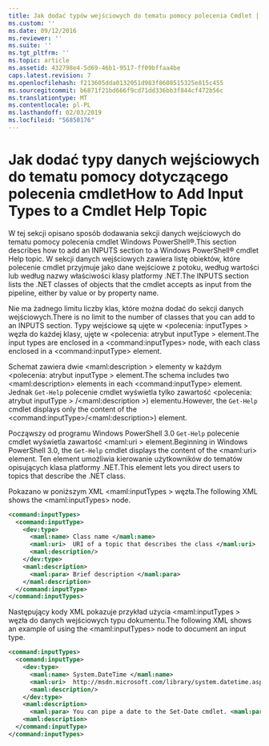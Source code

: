 ```yaml
---
title: Jak dodać typów wejściowych do tematu pomocy polecenia Cmdlet | Dokumentacja firmy Microsoft
ms.custom: ''
ms.date: 09/12/2016
ms.reviewer: ''
ms.suite: ''
ms.tgt_pltfrm: ''
ms.topic: article
ms.assetid: 432798e4-5d69-46b1-9517-ff09bffaa4be
caps.latest.revision: 7
ms.openlocfilehash: f213605dda0132051d983f8608515325e815c455
ms.sourcegitcommit: b6871f21bd666f9cd71dd336bb3f844cf472b56c
ms.translationtype: MT
ms.contentlocale: pl-PL
ms.lasthandoff: 02/03/2019
ms.locfileid: "56850176"
---
```

# <a name="how-to-add-input-types-to-a-cmdlet-help-topic"></a><span data-ttu-id="8edd5-102">Jak dodać typy danych wejściowych do tematu pomocy dotyczącego polecenia cmdlet</span><span class="sxs-lookup"><span data-stu-id="8edd5-102">How to Add Input Types to a Cmdlet Help Topic</span></span>

<span data-ttu-id="8edd5-103">W tej sekcji opisano sposób dodawania sekcji danych wejściowych do tematu pomocy polecenia cmdlet Windows PowerShell®.</span><span class="sxs-lookup"><span data-stu-id="8edd5-103">This section describes how to add an INPUTS section to a Windows PowerShell® cmdlet Help topic.</span></span> <span data-ttu-id="8edd5-104">W sekcji danych wejściowych zawiera listę obiektów, które polecenie cmdlet przyjmuje jako dane wejściowe z potoku, według wartości lub według nazwy właściwości klasy platformy .NET.</span><span class="sxs-lookup"><span data-stu-id="8edd5-104">The INPUTS section lists the .NET classes of objects that the cmdlet accepts as input from the pipeline, either by value or by property name.</span></span>

<span data-ttu-id="8edd5-105">Nie ma żadnego limitu liczby klas, które można dodać do sekcji danych wejściowych.</span><span class="sxs-lookup"><span data-stu-id="8edd5-105">There is no limit to the number of classes that you can add to an INPUTS section.</span></span> <span data-ttu-id="8edd5-106">Typy wejściowe są ujęte w \<polecenia: inputTypes > węzła do każdej klasy, ujęte w \<polecenia: atrybut inputType > element.</span><span class="sxs-lookup"><span data-stu-id="8edd5-106">The input types are enclosed in a \<command:inputTypes> node, with each class enclosed in a  \<command:inputType> element.</span></span>

<span data-ttu-id="8edd5-107">Schemat zawiera dwie \<maml:description > elementy w każdym \<polecenia: atrybut inputType > element.</span><span class="sxs-lookup"><span data-stu-id="8edd5-107">The schema includes two \<maml:description> elements in each \<command:inputType> element.</span></span> <span data-ttu-id="8edd5-108">Jednak `Get-Help` polecenie cmdlet wyświetla tylko zawartość \<polecenia: atrybut inputType > /\<maml:description >) elementu.</span><span class="sxs-lookup"><span data-stu-id="8edd5-108">However, the `Get-Help` cmdlet displays only the content of the \<command:inputType>/\<maml:description>) element.</span></span>

<span data-ttu-id="8edd5-109">Począwszy od programu Windows PowerShell 3.0 `Get-Help` polecenie cmdlet wyświetla zawartość \<maml:uri > element.</span><span class="sxs-lookup"><span data-stu-id="8edd5-109">Beginning in Windows PowerShell 3.0, the `Get-Help` cmdlet displays the content of the \<maml:uri> element.</span></span> <span data-ttu-id="8edd5-110">Ten element umożliwia kierowanie użytkowników do tematów opisujących klasa platformy .NET.</span><span class="sxs-lookup"><span data-stu-id="8edd5-110">This element lets you direct users to topics that describe the .NET class.</span></span>

<span data-ttu-id="8edd5-111">Pokazano w poniższym XML \<maml:inputTypes > węzła.</span><span class="sxs-lookup"><span data-stu-id="8edd5-111">The following XML shows the \<maml:inputTypes> node.</span></span>

```xml
<command:inputTypes>
  <command:inputType>
    <dev:type>
      <maml:name> Class name </maml:name>
      <maml:uri>  URI of a topic that describes the class </maml:uri>
      <maml:description/>
    </dev:type>
    <maml:description>
      <maml:para> Brief description </maml:para>
    </maml:description>
  </command:inputType>
</command:inputTypes>
```

<span data-ttu-id="8edd5-112">Następujący kody XML pokazuje przykład użycia \<maml:inputTypes > węzła do danych wejściowych typu dokumentu.</span><span class="sxs-lookup"><span data-stu-id="8edd5-112">The following XML shows an example of using the \<maml:inputTypes> node to document an input type.</span></span>

```xml
<command:inputTypes>
  <command:inputType>
    <dev:type>
      <maml:name> System.DateTime </maml:name>
      <maml:uri>  http://msdn.microsoft.com/library/system.datetime.aspx </maml:uri>
      <maml:description/>
    </dev:type>
    <maml:description>
      <maml:para> You can pipe a date to the Set-Date cmdlet. <maml:para>
    <maml:description>
  </command:inputType>
</command:inputTypes>
```